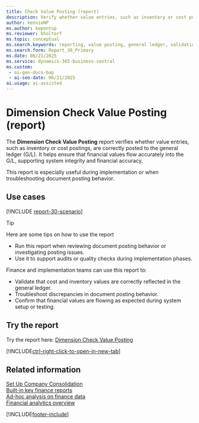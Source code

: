 ```yaml
---
title: Check Value Posting (report)
description: Verify whether value entries, such as inventory or cost postings, are correctly posted to the general ledger. Use this report to validate document posting behavior during implementation or troubleshooting.
author: kennieNP
ms.author: kepontop
ms.reviewer: bholtorf
ms.topic: conceptual
ms.search.keywords: reporting, value posting, general ledger, validation
ms.search.form: Report_30_Primary
ms.date: 06/21/2025
ms.service: dynamics-365-business-central
ms.custom:
 - ai-gen-docs-bap
 - ai-seo-date: 06/21/2025
ai.usage: ai-assisted
---
```


# Dimension Check Value Posting (report)

The **Dimension Check Value Posting** report verifies whether value entries, such as inventory or cost postings, are correctly posted to the general ledger (G/L). It helps ensure that financial values flow accurately into the G/L, supporting system integrity and financial accuracy.

This report is especially useful during implementation or when troubleshooting document posting behavior.

## Use cases

[!INCLUDE [report-30-scenario](../includes/report-30-scenario-include.md)]

> [!TIP]
> Here are some tips on how to use the report
> * Run this report when reviewing document posting behavior or investigating posting issues.
> * Use it to support audits or quality checks during implementation phases.


Finance and implementation teams can use this report to:

* Validate that cost and inventory values are correctly reflected in the general ledger.
* Troubleshoot discrepancies in document posting behavior.
* Confirm that financial values are flowing as expected during system setup or testing.


## Try the report

Try the report here: [Dimension Check Value Posting](https://businesscentral.dynamics.com?report=30)

[!INCLUDE[ctrl-right-click-to-open-in-new-tab](../includes/ctrl-right-click-to-open-in-new-tab.md)]


## Related information

[Set Up Company Consolidation](../finance-consolidated-company-reporting-setup.md)  
[Built-in key finance reports](../finance-reports.md)  
[Ad-hoc analysis on finance data](../ad-hoc-analysis-finance.md)  
[Financial analytics overview](../bi.md)  

[!INCLUDE[footer-include](../includes/footer-banner.md)]
